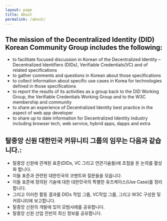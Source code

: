 ```yaml
---
layout: page
title: About
permalink: /about/
---
```


## The mission of the Decentralized Identity (DID) Korean Community Group includes the following:
- to facilitate focused discussion in Korean of the Decentralized Identity – Decentralized Identifiers (DIDs), Verifiable Credentials(VC) and of related specifications
- to gather comments and questions in Korean about those specifications
- to collect information about specific use cases in Korea for technologies defined in those specifications
- to report the results of its activities as a group back to the DID Working Group, the Verifiable Credentials Working Group and to the W3C membership and community
- to share an experience of Decentralized Identity best practice in the aspect of web app developer
- to share up to date information for Decentralized Identity industry including browser tech, web service, hybrid apps, dapps and extra


## 탈중앙 신원 대한민국 커뮤니티 그룹의 임무는 다음과 같습니다.:
- 탈중앙 신원에 관계된 표준(DIDs, VC 그리고 연관기술들)에 초점을 둔 논의를 활성화 합니다.
- 이들 표준과 관련된 대한민국의 코멘트와 질문들을 모읍니다.
- 이들 표준에 정의된 기술에 대한 대한민국의 특별한 유즈케이스(Use Case)를 정리합니다.
- 그리고 이러한 활동 결과를 DIDs 작업 그룹, VC작업 그룹, 그리고 W3C 구성원 및 커뮤니티에 보고합니다.
- 탈중앙 신원의 개발에 있어 모범사례를 공유합니다.
- 탈중앙 신원 산업 전반의 최신 정보를 공유합니다.